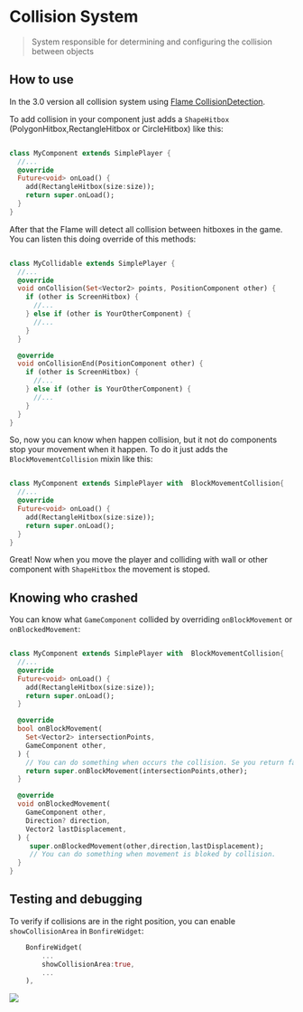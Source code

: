 # Collision System

> System responsible for determining and configuring the collision between objects


## How to use

In the 3.0 version all collision system using [Flame CollisionDetection](https://docs.flame-engine.org/latest/flame/collision_detection.html).

To add collision in your component just adds a `ShapeHitbox` (PolygonHitbox,RectangleHitbox or CircleHitbox) like this:

```dart

class MyComponent extends SimplePlayer {
  //...
  @override
  Future<void> onLoad() {
    add(RectangleHitbox(size:size));
    return super.onLoad();
  }
}

```

After that the Flame will detect all collision between hitboxes in the game. You can listen this doing override of this methods:


```dart

class MyCollidable extends SimplePlayer {
  //...
  @override
  void onCollision(Set<Vector2> points, PositionComponent other) {
    if (other is ScreenHitbox) {
      //...
    } else if (other is YourOtherComponent) {
      //...
    }
  }

  @override
  void onCollisionEnd(PositionComponent other) {
    if (other is ScreenHitbox) {
      //...
    } else if (other is YourOtherComponent) {
      //...
    }
  }
}

```

So, now you can know when happen collision, but it not do components stop your movement when it happen. To do it just adds the `BlockMovementCollision` mixin like this:

```dart

class MyComponent extends SimplePlayer with  BlockMovementCollision{
  //...
  @override
  Future<void> onLoad() {
    add(RectangleHitbox(size:size));
    return super.onLoad();
  }
}

```

Great! Now when you move the player and colliding with wall or other component with `ShapeHitbox` the movement is stoped.

## Knowing who crashed

You can know what `GameComponent` collided by overriding `onBlockMovement` or `onBlockedMovement`:


```dart

class MyComponent extends SimplePlayer with  BlockMovementCollision{
  //...
  @override
  Future<void> onLoad() {
    add(RectangleHitbox(size:size));
    return super.onLoad();
  }

  @override
  bool onBlockMovement(
    Set<Vector2> intersectionPoints,
    GameComponent other,
  ) {
    // You can do something when occurs the collision. Se you return false the blocking movement will not happen.
    return super.onBlockMovement(intersectionPoints,other);
  }

  @override
  void onBlockedMovement(
    GameComponent other,
    Direction? direction,
    Vector2 lastDisplacement,
  ) {
     super.onBlockedMovement(other,direction,lastDisplacement);
     // You can do something when movement is bloked by collision.
  }
}
```

## Testing and debugging

To verify if collisions are in the right position, you can enable `showCollisionArea` in `BonfireWidget`:

```dart
    BonfireWidget(
        ...
        showCollisionArea:true,
        ...
    ),
```

![](../../_media/show_collision.png)
